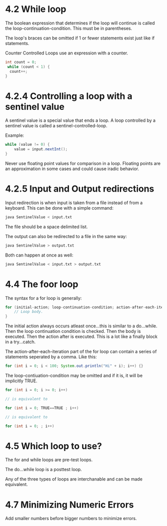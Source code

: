 4.2 While loop
===

The boolean expression that determines if the loop will continue is called the loop-continuation-condition. This must be in parentheses.

The loop's braces can be omitted if 1 or fewer statements exist just like if statements.

Counter Controlled Loops use an expression with a counter.

```java
int count = 0;
 while (count < 1) {
  count++;
}
```

4.2.4 Controlling a loop with a sentinel value
===

A sentinel value is a special value that ends a loop. A loop controlled by a sentinel value is called a sentinel-controlled-loop.

Example:

```java
while (value != 0) {
	value = input.nextInt();
}
```

Never use floating point values for comparison in a loop. Floating points are an approximation in some cases and could cause iradic behavior.

4.2.5 Input and Output redirections
===

Input redirection is when input is taken from a file instead of from a keyboard. This can be done with a simple command:
```bash
java SentinelValue < input.txt
```

The file should be a space delimited list.

The output can also be redirected to a file in the same way:
```bash
java SentinelValue > output.txt
```

Both can happen at once as well:
```bash
java SentinelValue < input.txt > output.txt
```

4.4 The foor loop
===

The syntax for a for loop is generally:

```java
for (initial-action; loop-continuation-condition; action-after-each-iteration) {
	// Loop body.
}
```

The initial action always occurs atleast once...this is similar to a do...while. Then the loop continuation condition is checked. Then the body is executed. Then the action after is executed. This is a lot like a finally block in a try...catch.

The action-after-each-iteration part of the for loop can contain a series of statements seperated by a comma. Like this:

```java
for (int i = 0; i < 100; System.out.println("Hi" + i); i++) {}
```

The loop-contiuation-condition may be omitted and if it is, it will be implicitly TRUE.

```java
for (int i = 0; i >= 0; i++)

// is equivalent to

for (int i = 0; TRUE==TRUE ; i++)

// is equivalent to

for (int i = 0; ; i++)
```

4.5 Which loop to use?
===

The for and while loops are pre-test loops.

The do...while loop is a posttest loop.

Any of the three types of loops are interchanable and can be made equivalent.

4.7 Minimizing Numeric Errors
===

Add smaller numbers before bigger numbers to minimize errors.

